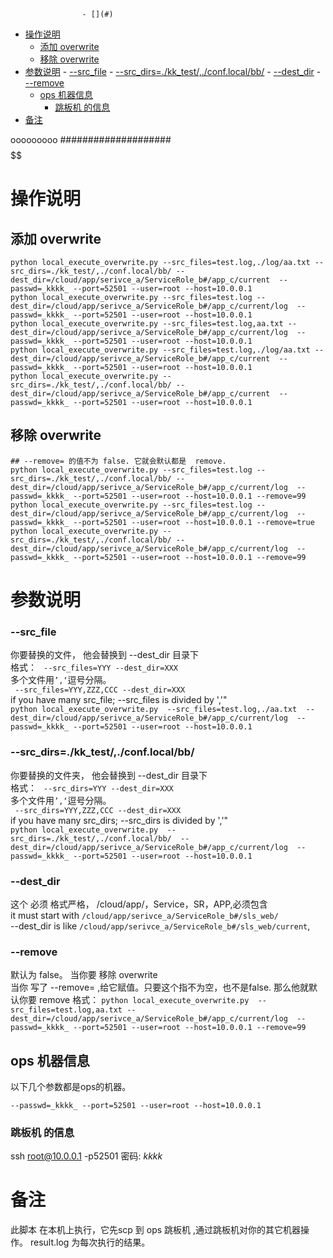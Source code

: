 <!-- TOC -->

                    - [](#)
- [操作说明](#操作说明)
    - [添加 overwrite](#添加-overwrite)
    - [移除 overwrite](#移除-overwrite)
- [参数说明](#参数说明)
        - [--src_file](#--src_file)
        - [--src_dirs=./kk_test/,./conf.local/bb/](#--src_dirskk_testconflocalbb)
        - [--dest_dir](#--dest_dir)
        - [--remove](#--remove)
    - [ops 机器信息](#ops-机器信息)
        - [跳板机 的信息](#跳板机-的信息)
- [备注](#备注)

<!-- /TOC -->


ooooooooo
####################
$$$$$$$$$$$$$$$$$$$$$$$$
$$$$$$$$$$$$$$

# 操作说明
## 添加 overwrite
```
python local_execute_overwrite.py --src_files=test.log,./log/aa.txt --src_dirs=./kk_test/,./conf.local/bb/ --dest_dir=/cloud/app/serivce_a/ServiceRole_b#/app_c/current  --passwd=_kkkk_ --port=52501 --user=root --host=10.0.0.1
python local_execute_overwrite.py --src_files=test.log --dest_dir=/cloud/app/serivce_a/ServiceRole_b#/app_c/current/log  --passwd=_kkkk_ --port=52501 --user=root --host=10.0.0.1
python local_execute_overwrite.py --src_files=test.log,aa.txt --dest_dir=/cloud/app/serivce_a/ServiceRole_b#/app_c/current/log  --passwd=_kkkk_ --port=52501 --user=root --host=10.0.0.1
python local_execute_overwrite.py --src_files=test.log,./log/aa.txt --dest_dir=/cloud/app/serivce_a/ServiceRole_b#/app_c/current  --passwd=_kkkk_ --port=52501 --user=root --host=10.0.0.1
python local_execute_overwrite.py --src_dirs=./kk_test/,./conf.local/bb/ --dest_dir=/cloud/app/serivce_a/ServiceRole_b#/app_c/current  --passwd=_kkkk_ --port=52501 --user=root --host=10.0.0.1
```
## 移除 overwrite
```
## --remove= 的值不为 false. 它就会默认都是  remove.
python local_execute_overwrite.py --src_files=test.log --src_dirs=./kk_test/,./conf.local/bb/ --dest_dir=/cloud/app/serivce_a/ServiceRole_b#/app_c/current/log  --passwd=_kkkk_ --port=52501 --user=root --host=10.0.0.1 --remove=99
python local_execute_overwrite.py --src_files=test.log --dest_dir=/cloud/app/serivce_a/ServiceRole_b#/app_c/current/log  --passwd=_kkkk_ --port=52501 --user=root --host=10.0.0.1 --remove=true
python local_execute_overwrite.py --src_dirs=./kk_test/,./conf.local/bb/ --dest_dir=/cloud/app/serivce_a/ServiceRole_b#/app_c/current/log  --passwd=_kkkk_ --port=52501 --user=root --host=10.0.0.1 --remove=99
```
# 参数说明
### --src_file
你要替换的文件， 他会替换到  --dest_dir 目录下  
格式： ` --src_files=YYY --dest_dir=XXX`    
多个文件用`’,‘`逗号分隔。    
` --src_files=YYY,ZZZ,CCC --dest_dir=XXX`  
if you have many src_file; --src_files is divided by ','"    
`python local_execute_overwrite.py  --src_files=test.log,./aa.txt  --dest_dir=/cloud/app/serivce_a/ServiceRole_b#/app_c/current/log  --passwd=_kkkk_ --port=52501 --user=root --host=10.0.0.1 `
### --src_dirs=./kk_test/,./conf.local/bb/
你要替换的文件夹， 他会替换到  --dest_dir 目录下  
格式： ` --src_dirs=YYY --dest_dir=XXX`    
多个文件用`’,‘`逗号分隔。    
` --src_dirs=YYY,ZZZ,CCC --dest_dir=XXX`  
if you have many src_dirs; --src_dirs is divided by ','"    
`python local_execute_overwrite.py  --src_dirs=./kk_test/,./conf.local/bb/  --dest_dir=/cloud/app/serivce_a/ServiceRole_b#/app_c/current/log  --passwd=_kkkk_ --port=52501 --user=root --host=10.0.0.1 `
### --dest_dir
这个 必须 格式严格， /cloud/app/，Service，SR，APP,必须包含  
it must start with `/cloud/app/serivce_a/ServiceRole_b#/sls_web/`  
--dest_dir is like `/cloud/app/serivce_a/ServiceRole_b#/sls_web/current`,
### --remove
默认为 false。
当你要 移除 overwrite  
当你 写了 --remove= ,给它赋值。只要这个指不为空，也不是false. 那么他就默认你要 remove
格式：  `python local_execute_overwrite.py  --src_files=test.log,aa.txt --dest_dir=/cloud/app/serivce_a/ServiceRole_b#/app_c/current/log  --passwd=_kkkk_ --port=52501 --user=root --host=10.0.0.1 --remove=99`
## ops 机器信息
以下几个参数都是ops的机器。
```
--passwd=_kkkk_ --port=52501 --user=root --host=10.0.0.1
```
### 跳板机 的信息
ssh  root@10.0.0.1 -p52501
密码: _kkkk_
# 备注
此脚本 在本机上执行，它先scp 到 ops 跳板机 ,通过跳板机对你的其它机器操作。
result.log  为每次执行的结果。
